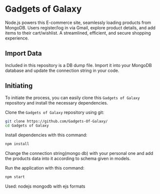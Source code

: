 # Gadgets of Galaxy

Node.js powers this E-commerce site, seamlessly loading products from MongoDB. Users register/log in via Gmail, explore product details, and add items to their cart/wishlist. A streamlined, efficient, and secure shopping experience.

## Import Data
Included in this repository is a DB dump file. Import it into your MongoDB database and update the connection string in your code.

## Initiating
To initiate the process, you can easily clone this `Gadgets of Galaxy` repository and install the necessary dependencies.

Clone the `Gadgets of Galaxy` repository using git:

```bash
git clone https://github.com/Gadgets-Of-Galaxy/
cd Gadgets of Galaxy
```

Install dependencies with this command:
```bash
npm install
```

Change the connection string(mongo db) with your personal one and add the products data into it according to schema given in models.

Run the application with this command:
```bash
npm start
```
Used:
nodejs
mongodb
with ejs formats
